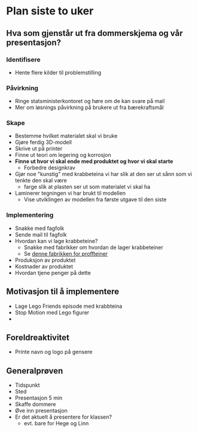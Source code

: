 # Plan siste to uker

## Hva som gjenstår ut fra dommerskjema og vår presentasjon?
### Identifisere
- Hente flere kilder til problemstilling
### Påvirkning
- Ringe statsministerkontoret og høre om de kan svare på mail
- Mer om løsnings påvirkning på brukere ut fra bærekraftsmål
### Skape
- Bestemme hvilket materialet skal vi bruke
- Gjøre ferdig 3D-modell
- Skrive ut på printer
- Finne ut teori om legering og korrosjon
- **Finne ut hvor vi skal ende med produktet og hvor vi skal starte**
  - Forbedre designkrav
- Gjør noe "kunstig" med krabbeteina vi har slik at den ser ut sånn som vi tenkte den skal være
   - farge slik at plasten ser ut som materialet vi skal ha
 - Laminerer tegningen vi har brukt til modellen
    - Vise utviklingen av modellen fra første utgave til den siste  
### Implementering
- Snakke med fagfolk
- Sende mail til fagfolk
- Hvordan kan vi lage krabbeteine?
   - Snakke med fabrikker om hvordan de lager krabbeteiner
   - Se [denne fabrikken for proffteiner](Proffteiner.no)  
- Produksjon av produktet
- Kostnader av produktet
- Hvordan tjene penger på dette 

## Motivasjon til å implementere
- Lage Lego Friends episode med krabbteina
- Stop Motion med Lego figurer
- 
## Foreldreaktivitet
- Printe navn og logo på gensere

## Generalprøven
- Tidspunkt
- Sted
- Presentasjon 5 min
- Skaffe dommere
- Øve inn presentasjon
- Er det aktuelt å presentere for klassen?
  - evt. bare for Hege og Linn
